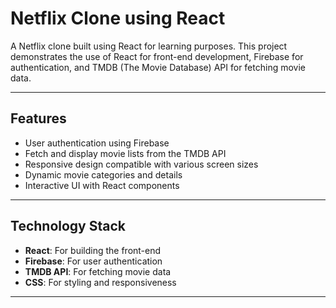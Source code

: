 # Netflix Clone using React

A Netflix clone built using React for learning purposes. This project demonstrates the use of React for front-end development, Firebase for authentication, and TMDB (The Movie Database) API for fetching movie data.

---

## Features

- User authentication using Firebase
- Fetch and display movie lists from the TMDB API
- Responsive design compatible with various screen sizes
- Dynamic movie categories and details
- Interactive UI with React components

---

## Technology Stack

- **React**: For building the front-end
- **Firebase**: For user authentication
- **TMDB API**: For fetching movie data
- **CSS**: For styling and responsiveness

---
